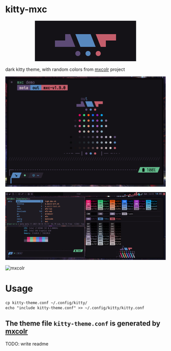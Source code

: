 # kitty-mxc
<p align="center">
  <img src="./assets/2022-01-29-163127_318x127_scrot.png">
</p>

dark kitty theme, with random colors from [mxcolr](https://github.com/metaory/mxcolr) project

<p align="center">
  <img src="./assets/2022-01-30-140321_1168x804_scrot.png">
</p>
<p align="center">
  <img src="./assets/2022-01-30-140536_2560x1080_scrot.png">
</p>

![mxcolr](./assets/gifcast_220130114850.gif)

Usage
=====

```
cp kitty-theme.conf ~/.config/kitty/
echo "include kitty-theme.conf" >> ~/.config/kitty/kitty.conf
```
## The theme file `kitty-theme.conf` is generated by [mxcolr](https://github.com/metaory/mxcolr)

TODO: write readme

